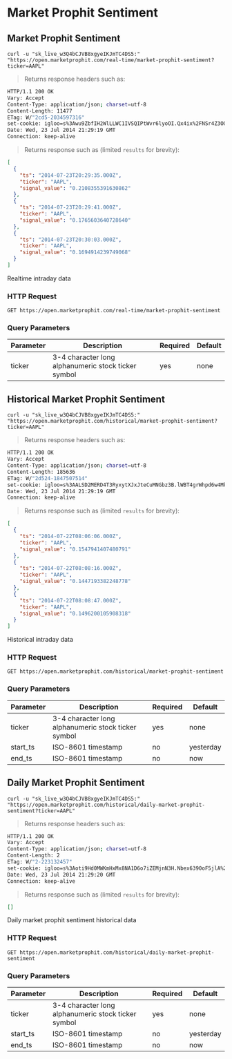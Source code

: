 
# Market Prophit Sentiment


## Market Prophit Sentiment

```shell
curl -u "sk_live_w3Q4bCJVB8xgyeIKJmTC4DS5:" "https://open.marketprophit.com/real-time/market-prophit-sentiment?ticker=AAPL"
```

> Returns response headers such as:

```bash
HTTP/1.1 200 OK
Vary: Accept
Content-Type: application/json; charset=utf-8
Content-Length: 11477
ETag: W/"2cd5-2034597316"
set-cookie: igloo=s%3Awu9ZbfIH2WlLLWC1IVSQIPtWvr6lyoOI.Qx4ix%2FNSr4Z3OQ3m6%2FV%2FyoMcLWuzbk2V%2Bd%2F4%2FXFlvDI; Path=/; Expires=Thu, 24 Jul 2014 21:29:19 GMT; HttpOnly
Date: Wed, 23 Jul 2014 21:29:19 GMT
Connection: keep-alive


```

> Returns response such as (limited `results` for brevity):

```json
[
  {
    "ts": "2014-07-23T20:29:35.000Z",
    "ticker": "AAPL",
    "signal_value": "0.2108355391630862"
  },
  {
    "ts": "2014-07-23T20:29:41.000Z",
    "ticker": "AAPL",
    "signal_value": "0.1765603640728640"
  },
  {
    "ts": "2014-07-23T20:30:03.000Z",
    "ticker": "AAPL",
    "signal_value": "0.1694914239749068"
  }
]
```

Realtime intraday data

### HTTP Request

`GET https://open.marketprophit.com/real-time/market-prophit-sentiment`

### Query Parameters

Parameter | Description | Required | Default
--------- | ----------- | -------- | -------
ticker | 3-4 character long alphanumeric stock ticker symbol | yes | none



## Historical Market Prophit Sentiment

```shell
curl -u "sk_live_w3Q4bCJVB8xgyeIKJmTC4DS5:" "https://open.marketprophit.com/historical/market-prophit-sentiment?ticker=AAPL"
```

> Returns response headers such as:

```bash
HTTP/1.1 200 OK
Vary: Accept
Content-Type: application/json; charset=utf-8
Content-Length: 185636
ETag: W/"2d524-1847507514"
set-cookie: igloo=s%3AALSD2MERD4T3RyxytXJxJteCuMNGbz3B.lWBT4grWhpd6w4Mkleyilka3nzl2YYDOihP2wUGk6Ks; Path=/; Expires=Thu, 24 Jul 2014 21:29:19 GMT; HttpOnly
Date: Wed, 23 Jul 2014 21:29:19 GMT
Connection: keep-alive


```

> Returns response such as (limited `results` for brevity):

```json
[
  {
    "ts": "2014-07-22T08:06:06.000Z",
    "ticker": "AAPL",
    "signal_value": "0.1547941407480791"
  },
  {
    "ts": "2014-07-22T08:08:16.000Z",
    "ticker": "AAPL",
    "signal_value": "0.1447193382248778"
  },
  {
    "ts": "2014-07-22T08:08:47.000Z",
    "ticker": "AAPL",
    "signal_value": "0.1496200105908318"
  }
]
```

Historical intraday data

### HTTP Request

`GET https://open.marketprophit.com/historical/market-prophit-sentiment`

### Query Parameters

Parameter | Description | Required | Default
--------- | ----------- | -------- | -------
ticker | 3-4 character long alphanumeric stock ticker symbol | yes | none
start_ts | ISO-8601 timestamp | no | yesterday
end_ts | ISO-8601 timestamp | no | now


## Daily Market Prophit Sentiment

```shell
curl -u "sk_live_w3Q4bCJVB8xgyeIKJmTC4DS5:" "https://open.marketprophit.com/historical/daily-market-prophit-sentiment?ticker=AAPL"
```

> Returns response headers such as:

```bash
HTTP/1.1 200 OK
Vary: Accept
Content-Type: application/json; charset=utf-8
Content-Length: 2
ETag: W/"2-223132457"
set-cookie: igloo=s%3Aoti9Hd0MWKmHxMx8NA1D6o7iZEMjnN3H.Nbex6390oF5jlA%2By1bG%2BI4h0B2cvdlpM0lgCGXUNWvM; Path=/; Expires=Thu, 24 Jul 2014 21:29:20 GMT; HttpOnly
Date: Wed, 23 Jul 2014 21:29:20 GMT
Connection: keep-alive


```

> Returns response such as (limited `results` for brevity):

```json
[]
```

Daily market prophit sentiment historical data

### HTTP Request

`GET https://open.marketprophit.com/historical/daily-market-prophit-sentiment`

### Query Parameters

Parameter | Description | Required | Default
--------- | ----------- | -------- | -------
ticker | 3-4 character long alphanumeric stock ticker symbol | yes | none
start_ts | ISO-8601 timestamp | no | yesterday
end_ts | ISO-8601 timestamp | no | now
